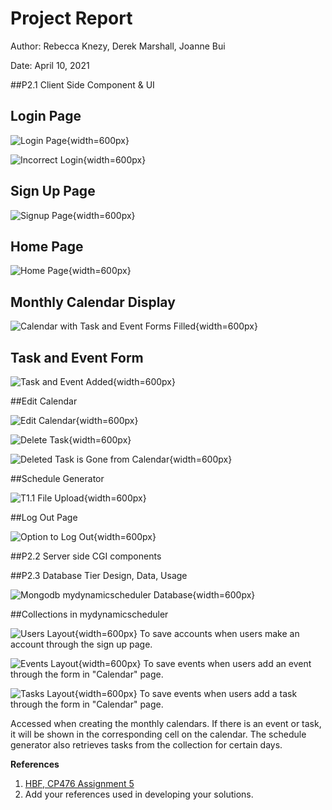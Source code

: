 # Project Report

Author: Rebecca Knezy, Derek Marshall, Joanne Bui

Date: April 10, 2021

##P2.1 Client Side Component & UI

## Login Page

![Login Page](images/login.png){width=600px}

![Incorrect Login](images/login_fail.png){width=600px}
 
## Sign Up Page

![Signup Page](images/signup.png){width=600px}

## Home Page

![Home Page](images/home.png){width=600px}

## Monthly Calendar Display

![Calendar with Task and Event Forms Filled](images/calendar.png){width=600px}

## Task and Event Form

![Task and Event Added](images/task_event_added.png){width=600px}

##Edit Calendar 

![Edit Calendar](images/edit_calendar.png){width=600px}

![Delete Task](images/delete_task.png){width=600px}

![Deleted Task is Gone from Calendar](images/task_deleted.png){width=600px}

##Schedule Generator

![T1.1 File Upload](images/t1.1_2.png){width=600px}

##Log Out Page

![Option to Log Out](images/logout.png){width=600px}



##P2.2 Server side CGI components



##P2.3 Database Tier Design, Data, Usage

![Mongodb mydynamicscheduler Database](images/mongodb.png){width=600px}

##Collections in mydynamicscheduler

![Users Layout](images/db_users.png){width=600px}
To save accounts when users make an account through the sign up page.

![Events Layout](images/db_events.png){width=600px}
To save events when users add an event through the form in "Calendar" page. 

![Tasks Layout](images/db_tasks.png){width=600px}
To save events when users add a task through the form in "Calendar" page.

Accessed when creating the monthly calendars. If there is an event or task, it will be shown in the corresponding cell on the calendar. The schedule generator also retrieves tasks from the collection for certain days.










**References**

1. [HBF, CP476 Assignment 5](a5.html)
2. Add your references used in developing your solutions. 
